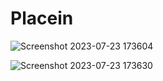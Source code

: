 # Placein
![Screenshot 2023-07-23 173604](https://github.com/sunny2708/Placein/assets/84954307/817d193f-2da3-4cd7-8a01-ead3236f8cd2)

![Screenshot 2023-07-23 173630](https://github.com/sunny2708/Placein/assets/84954307/75409e81-0a85-4599-8d17-7520dcff328b)

